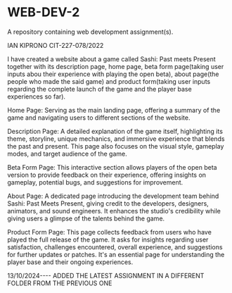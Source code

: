 # WEB-DEV-2
A repository containing web development assignment(s).

IAN KIPRONO CIT-227-078/2022

I have created a website about a game called Sashi: Past meets Present together with its description page, home page, beta form page(taking user inputs abou their experience with playing the open beta), about page(the people who made the said game) and product form(taking user inputs regarding the complete launch of the game and the player base experiences so far).

Home Page:  Serving as the main landing page, offering a summary of the game and navigating users to different sections of the website.

Description Page: A detailed explanation of the game itself, highlighting its theme, storyline, unique mechanics, and immersive experience that blends the past and present. This page also focuses on the visual style, gameplay modes, and target audience of the game.

Beta Form Page: This interactive section allows players of the open beta version to provide feedback on their experience, offering insights on gameplay, potential bugs, and suggestions for improvement.

About Page: A dedicated page introducing the development team behind Sashi: Past Meets Present, giving credit to the developers, designers, animators, and sound engineers. It enhances the studio's credibility while giving users a glimpse of the talents behind the game.

Product Form Page: This page collects feedback from users who have played the full release of the game. It asks for insights regarding user satisfaction, challenges encountered, overall experience, and suggestions for further updates or patches. It's an essential page for understanding the player base and their ongoing experiences.

13/10/2024---- ADDED THE LATEST ASSIGNMENT IN A DIFFERENT FOLDER FROM THE PREVIOUS ONE

